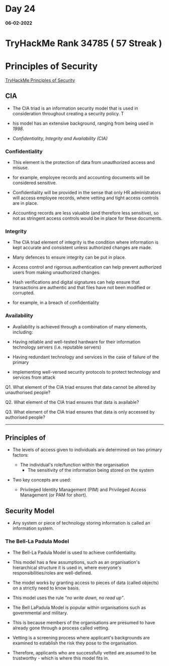 #	Day 24

#### 06-02-2022

# TryHackMe Rank  34785 ( 57 Streak )


# Principles of Security

[TryHackMe Principles of Security ](https://tryhackme.com/room/principlesofsecurity)

## CIA

-	The CIA triad is an information security model that is used in consideration throughout creating a security policy. T
-	his model has an extensive background, ranging from being used in *1998*.

-	*Confidentiality, Integrity and Availability (CIA)*

###	Confidentiality

-	This element is the protection of data from unauthorized access and misuse.

-	for example, employee records and accounting documents will be considered sensitive.

-	Confidentiality will be provided in the sense that only HR administrators will access employee records, where vetting and tight access controls are in place.

-	Accounting records are less valuable (and therefore less sensitive), so not as stringent access controls would be in place for these documents.

###	Integrity

-	The CIA triad element of integrity is the condition where information is kept accurate and consistent unless authorized changes are made.

-	Many defences to ensure integrity can be put in place.

-	Access control and rigorous authentication can help prevent authorized users from making unauthorized changes.

-	Hash verifications and digital signatures can help ensure that transactions are authentic and that files have not been modified or corrupted.

-	for example, in a breach of confidentiality


###	Availability

-	Availability is achieved through a combination of many elements, including:

-	Having reliable and well-tested hardware for their information technology servers (i.e. reputable servers)

-	Having redundant technology and services in the case of failure of the primary

-	implementing well-versed security protocols to protect technology and services from attack



Q1.	What element of the CIA triad ensures that data cannot be altered by unauthorised people?

Q2.	What element of the CIA triad ensures that data is available?

Q3.	What element of the CIA triad ensures that data is only accessed by authorised people?

---

## Principles of

-	The levels of access given to individuals are determined on two primary factors:

	-	The individual's role/function within the organisation
    	-	The sensitivity of the information being stored on the system

-	Two key concepts are used:

	-	Privileged Identity Management (PIM) and Privileged Access Management (or PAM for short).


## Security Model

-	Any system or piece of technology storing information is called an information system.

### The Bell-La Padula Model

-	The Bell-La Padula Model is used to achieve confidentiality.

-	This model has a few assumptions, such as an organisation's hierarchical structure it is used in, where everyone's responsibilities/roles are well-defined.


-	The model works by granting access to pieces of data (called objects) on a strictly need to know basis.

-	This model uses the rule *"no write down, no read up"*.

-	The Bell LaPadula Model is popular within organisations such as governmental and military.

-	This is because members of the organisations are presumed to have already gone through a process called vetting.

-	Vetting is a screening process where applicant's backgrounds are examined to establish the risk they pose to the organisation.

-	Therefore, applicants who are successfully vetted are assumed to be trustworthy - which is where this model fits in.
